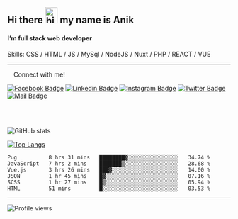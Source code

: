 ## Hi there <img src="https://user-images.githubusercontent.com/1303154/88677602-1635ba80-d120-11ea-84d8-d263ba5fc3c0.gif" width="28px" height="36" alt="hi"> my name is Anik

#### I’m full stack web developer

Skills:  CSS / HTML / JS / MySql / NodeJS / Nuxt / PHP / REACT / VUE


---

&emsp;Connect with me!

<a href="https://www.facebook.com/anik.aritro" target="_blank">![Facebook Badge](https://img.shields.io/badge/Facebook-1877F2?style=for-the-badge&logo=facebook&logoColor=white)</a> [![Linkedin Badge](https://img.shields.io/badge/LinkedIn-0077B5?style=for-the-badge&logo=linkedin&logoColor=white)](https://www.linkedin.com/in/anik-hossain540323/) [![Instagram Badge](https://img.shields.io/badge/Instagram-E4405F?style=for-the-badge&logo=instagram&logoColor=white)](https://www.instagram.com/aritro.anik) [![Twitter Badge](https://img.shields.io/badge/Twitter-1DA1F2?style=for-the-badge&logo=twitter&logoColor=white)](https://twitter.com/AritroAnik) [![Mail Badge](https://img.shields.io/badge/Gmail-D14836?style=for-the-badge&logo=gmail&logoColor=white)](mailto:anikhossain9120@gmail.com)

</br>
</br>


![GitHub stats](https://github-readme-stats.vercel.app/api?username=anik-hossain&show_icons=true&theme=monokai)

[![Top Langs](https://github-readme-stats.vercel.app/api/top-langs/?username=anik-hossain&layout=compact&theme=monokai)](https://github.com/anik-hossain)

<!--START_SECTION:waka-->

```text
Pug          8 hrs 31 mins   ████████▓░░░░░░░░░░░░░░░░   34.74 %
JavaScript   7 hrs 2 mins    ███████▒░░░░░░░░░░░░░░░░░   28.68 %
Vue.js       3 hrs 26 mins   ███▓░░░░░░░░░░░░░░░░░░░░░   14.00 %
JSON         1 hr 45 mins    █▓░░░░░░░░░░░░░░░░░░░░░░░   07.16 %
SCSS         1 hr 27 mins    █▒░░░░░░░░░░░░░░░░░░░░░░░   05.94 %
HTML         51 mins         █░░░░░░░░░░░░░░░░░░░░░░░░   03.53 %
```

<!--END_SECTION:waka-->
---

![Profile views](https://gpvc.arturio.dev/anik-hossain)  
